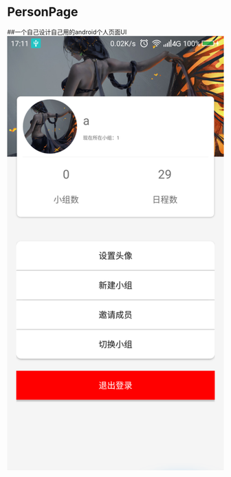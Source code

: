 # PersonPage
##一个自己设计自己用的android个人页面UI
![image](https://github.com/qianmiyuyu/PersonPage/blob/master/screenshot/%E9%A1%B5%E9%9D%A2.png)

